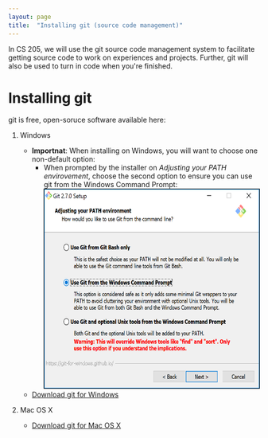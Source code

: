 ```yaml
---
layout: page
title:  "Installing git (source code management)"
---
```


In CS 205, we will use the git source code management system to facilitate
getting source code to work on experiences and projects.  Further, git will
also be used to turn in code when you're finished.


# Installing git

git is free, open-soruce software available here:

1. Windows
    - **Importnat**: When installing on Windows, you will want to choose
      one non-default option:
        - When prompted by the installer on *Adjusting your PATH envirovement*,
          choose the second option to ensure you can use git from the Windows
          Command Prompt:<br />
          <img src="git-windows.png" style="border: solid 1px black; height: 400px;" />
    - [Download git for Windows](https://git-scm.com/download/win)

2. Mac OS X
    - [Download git for Mac OS X](http://git-scm.com/download/mac)
